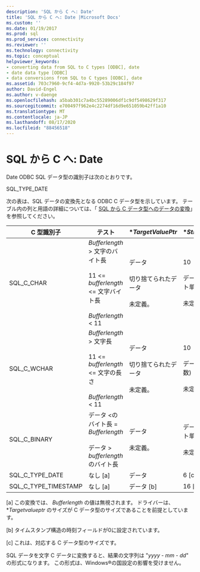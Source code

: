 ```yaml
---
description: 'SQL から C へ: Date'
title: 'SQL から C へ: Date |Microsoft Docs'
ms.custom: ''
ms.date: 01/19/2017
ms.prod: sql
ms.prod_service: connectivity
ms.reviewer: ''
ms.technology: connectivity
ms.topic: conceptual
helpviewer_keywords:
- converting data from SQL to C types [ODBC], date
- date data type [ODBC]
- data conversions from SQL to C types [ODBC], date
ms.assetid: 703c7960-9cf4-4d7a-9920-53b29c184f97
author: David-Engel
ms.author: v-daenge
ms.openlocfilehash: a5bab301c7a4bc55289006df1c9df5498629f317
ms.sourcegitcommit: e700497f962e4c2274df16d9e651059b42ff1a10
ms.translationtype: MT
ms.contentlocale: ja-JP
ms.lasthandoff: 08/17/2020
ms.locfileid: "88456518"
---
```

# <a name="sql-to-c-date"></a>SQL から C へ: Date
Date ODBC SQL データ型の識別子は次のとおりです。  
  
 SQL_TYPE_DATE  
  
 次の表は、SQL データの変換先となる ODBC C データ型を示しています。 テーブル内の列と用語の詳細については、「 [SQL から C データ型へのデータの変換](../../../odbc/reference/appendixes/converting-data-from-sql-to-c-data-types.md)」を参照してください。  
  
|C 型識別子|テスト|**TargetValuePtr*|**StrLen_or_IndPtr*|SQLSTATE|  
|-----------------------|----------|------------------------|----------------------------|--------------|  
|SQL_C_CHAR|*Bufferlength* > 文字のバイト長<br /><br /> 11 <= *bufferlength* <= 文字バイト長<br /><br /> *Bufferlength* < 11|データ<br /><br /> 切り捨てられたデータ<br /><br /> 未定義。|10<br /><br /> データの長さ (バイト単位)<br /><br /> 未定義。|該当なし<br /><br /> 01004<br /><br /> 22003|  
|SQL_C_WCHAR|*Bufferlength* > 文字長<br /><br /> 11 <= *bufferlength* <= 文字の長さ<br /><br /> *Bufferlength* < 11|データ<br /><br /> 切り捨てられたデータ<br /><br /> 未定義。|10<br /><br /> データの長さ (文字数)<br /><br /> 未定義。|該当なし<br /><br /> 01004<br /><br /> 22003|  
|SQL_C_BINARY|データ <のバイト長 = *Bufferlength*<br /><br /> データ > *bufferlength*のバイト長|データ<br /><br /> 未定義。|データの長さ (バイト単位)<br /><br /> 未定義。|該当なし<br /><br /> 22003|  
|SQL_C_TYPE_DATE|なし [a]|データ|6 [c]|該当なし|  
|SQL_C_TYPE_TIMESTAMP|なし [a]|データ [b]|16 [c]|該当なし|  
  
 [a] この変換では、 *Bufferlength* の値は無視されます。 ドライバーは、**Targetvalueptr* のサイズが C データ型のサイズであることを前提としています。  
  
 [b] タイムスタンプ構造の時刻フィールドが0に設定されています。  
  
 [c] これは、対応する C データ型のサイズです。  
  
 SQL データを文字 C データに変換すると、結果の文字列は "*yyyy* - *mm* - *dd*" の形式になります。 この形式は、Windows®の国設定の影響を受けません。
